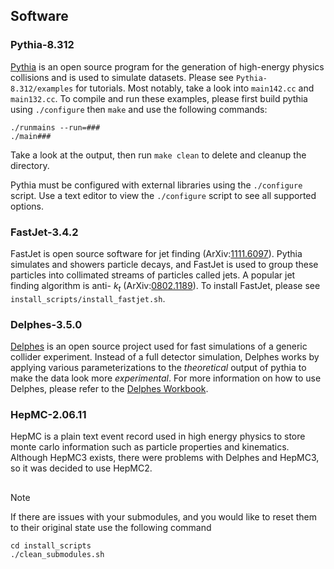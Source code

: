 ## Software

### Pythia-8.312
[Pythia](https://pythia.org/) is an open source program for the generation of high-energy physics collisions and is used to simulate datasets. Please see `Pythia-8.312/examples` for tutorials. Most notably, take a look into `main142.cc` and `main132.cc`. To compile and run these examples, please first build pythia using `./configure` then `make` and use the following commands:
```
./runmains --run=###
./main###
```
Take a look at the output, then run `make clean` to delete and cleanup the directory.

Pythia must be configured with external libraries using the `./configure` script. Use a text editor to view the `./configure` script to see all supported options.

### FastJet-3.4.2
FastJet is open source software for jet finding (ArXiv:[1111.6097](https://arxiv.org/abs/1111.6097)). Pythia simulates and showers particle decays, and FastJet is used to group these particles into collimated streams of particles called jets. A popular jet finding algorithm is anti- $k_t$ (ArXiv:[0802.1189](https://arxiv.org/abs/0802.1189)). To install FastJet, please see `install_scripts/install_fastjet.sh`.

### Delphes-3.5.0
[Delphes](https://cp3.irmp.ucl.ac.be/projects/delphes) is an open source project used for fast simulations of a generic collider experiment. Instead of a full detector simulation, Delphes works by applying various parameterizations to the *theoretical* output of pythia to make the data look more *experimental*. For more information on how to use Delphes, please refer to the [Delphes Workbook](https://cp3.irmp.ucl.ac.be/projects/delphes/wiki/WorkBook).

### HepMC-2.06.11
HepMC is a plain text event record used in high energy physics to store monte carlo information such as particle properties and kinematics. Although HepMC3 exists, there were problems with Delphes and HepMC3, so it was decided to use HepMC2.

##
>[!NOTE]
> If there are issues with your submodules, and you would like to reset them to their original state use the following command
>```
> cd install_scripts
> ./clean_submodules.sh
> ```

